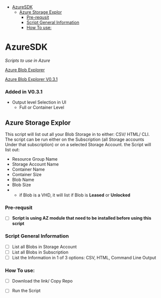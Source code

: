 - [AzureSDK](#azuresdk)
  * [Azure Storage Explor](#azure-storage-explor)
    + [Pre-requsit](#pre-requsit)
    + [Script General Information](#script-general-information)
    + [How To use:](#how-to-use)

# AzureSDK
*Scripts to use in Azure*

[Azure Blob Explorer](https://github.com/AdamRussak/AzureSDK/blob/master/azure_blob_explorer.ps1)

[Azure Blob Explorer V0.3.1](https://github.com/AdamRussak/AzureSDK/blob/master/azure_blob_explorerV0.3.1.ps1)


### Added in V0.3.1
- Output level Selection in UI
  * Full or Container Level

## Azure Storage Explor
This script will list out all your Blob Storage in to either: CSV/ HTML/ CLI.
The script can be run either on the Subscription (all Storage accounts Under that subscription) or on a selected Storage Account.
the Script will list out: 
- Resource Group Name
- Storage Account Name
- Container Name
- Container Size
- Blob Name
- Blob Size
- - if Blob is a VHD, it will list if Blob is **Leased** or **Unlocked**
### Pre-requsit
- [ ] **Script is using AZ module that need to be installed before using this script**
### Script General Information
  - [ ] List all Blobs in Storage Account
  - [ ] List all Blobs in Subscription
  - [ ] List the Information in 1 of 3 options: CSV, HTML, Command Line Output
### How To use:
  - [ ] Download the link/ Copy Repo
  - [ ] Run the Script
  
